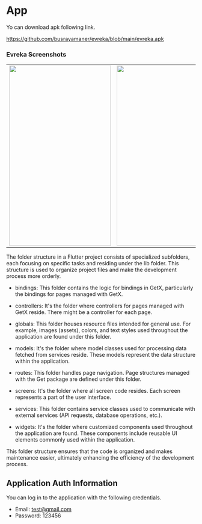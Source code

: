 # App
Yo can download apk following link.

https://github.com/busrayamaner/evreka/blob/main/evreka.apk


### Evreka Screenshots
<table>

  <tr>
    <td><img src="https://github.com/busrayamaner/evreka_study_case/assets/69725753/79521484-e390-429e-842a-d96539343e70" width=270 height=480></td>
    <td><img src="https://github.com/busrayamaner/evreka_study_case/assets/69725753/a80dbb6d-1a67-48d8-8539-e6d5b51fc427" width=270 height=480></td>
    <td><img src="https://github.com/busrayamaner/evreka_study_case/assets/69725753/a470b76e-bc11-4525-858f-72f7aebbcd78" width=270 height=480></td>
    <td><img src="https://github.com/busrayamaner/evreka_study_case/assets/69725753/3625491d-e6a0-454a-97b7-1caf3d1be114" width=270 height=480></td>


  </tr>

 </table>
 
The folder structure in a Flutter project consists of specialized subfolders, each focusing on specific tasks and residing under the lib folder. This structure is used to organize project files and make the development process more orderly.

- bindings: This folder contains the logic for bindings in GetX, particularly the bindings for pages managed with GetX.

- controllers: It's the folder where controllers for pages managed with GetX reside. There might be a controller for each page.

- globals: This folder houses resource files intended for general use. For example, images (assets), colors, and text styles used throughout the application are found under this folder.

- models: It's the folder where model classes used for processing data fetched from services reside. These models represent the data structure within the application.

- routes: This folder handles page navigation. Page structures managed with the Get package are defined under this folder.

- screens: It's the folder where all screen code resides. Each screen represents a part of the user interface.

- services: This folder contains service classes used to communicate with external services (API requests, database operations, etc.).

- widgets: It's the folder where customized components used throughout the application are found. These components include reusable UI elements commonly used within the application.

This folder structure ensures that the code is organized and makes maintenance easier, ultimately enhancing the efficiency of the development process.

## Application Auth Information

You can log in to the application with the following credentials.

- Email: test@gmail.com
- Password: 123456
